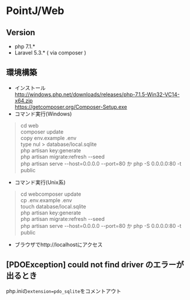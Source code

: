 # PointJ/Web

## Version
- php 7.1.*
- Laravel 5.3.* ( via composer )
## 環境構築
- インストール  
http://windows.php.net/downloads/releases/php-7.1.5-Win32-VC14-x64.zip  
https://getcomposer.org/Composer-Setup.exe  
- コマンド実行(Windows)
>cd web  
composer update  
copy env.example .env  
type nul > database/local.sqlite  
php artisan key:generate  
php artisan migrate:refresh --seed  
php artisan serve --host=0.0.0.0 --port=80 か php -S 0.0.0.0:80 -t public  
- コマンド実行(Unix系)
>cd webcomposer update  
cp .env.example .env  
touch database/local.sqlite  
php artisan key:generate  
php artisan migrate:refresh --seed  
php artisan serve --host=0.0.0.0 --port=80 か php -S 0.0.0.0:80 -t public  

- ブラウザでhttp://localhostにアクセス
## [PDOException] could not find driver のエラーが出るとき
php.iniの`extension=pdo_sqlite`をコメントアウト